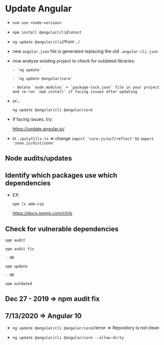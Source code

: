 # Update Angular

- `nvm use <node-version>`

- `npm install @angular/cli@latest`

- `ng update @angular/cli`//from `./`

- new `angular.json` file is generated replacing the old `.angular-cli.json`

- now analyze existing project to check for outdated libraries:


      - `ng update`

      - `ng update @angular/core`

      - delete `node_modules` + `package-lock.json` file in your project and re-run `npm install` if facing issues after updating

- or...

  `ng update @angular/cli @angular/core`

- if facing issues, try:

  https://update.angular.io/


- in `./polyfills.ts` => change `import 'core-js/es7/reflect'` to `import 'zone.js/dist/zone'`

## Node audits/updates

## Identify which packages use which dependencies

  - EX:

      `npm ls adm-zip`

      https://docs.npmjs.com/cli/ls


## Check for vulnerable dependencies

  `npm audit`

  `npm audit fix`

    - OR

  `npm update`

    - OR

  `npm outdated`


## Dec 27 - 2019 => npm audit fix

## 7/13/2020 => Angular 10

- `ng update @angular/cli @angular/core`//error => Repository is not clean

- `ng update @angular/cli @angular/core --allow-dirty`


